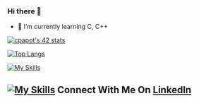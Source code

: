 ### Hi there 👋

- 🌱 I’m currently learning C, C++

[![cpapot's 42 stats](https://badge42.vercel.app/api/v2/clkwux3rg010808mmosps1ipv/stats?cursusId=21&coalitionId=304)](https://github.com/JaeSeoKim/badge42)

[![Top Langs](https://github-readme-stats.vercel.app/api/top-langs/?username=Cpapot)](https://github.com/anuraghazra/github-readme-stats&theme=blue-green)

[![My Skills](https://skillicons.dev/icons?i=html,css,vscode,vim,py,c,cpp,arduino,java)](https://skillicons.dev)

## [![My Skills](https://skillicons.dev/icons?i=linkedin)](https://www.linkedin.com/in/corentin-papot-b30462264/) Connect With Me On [LinkedIn](https://www.linkedin.com/in/corentin-papot-b30462264/)
